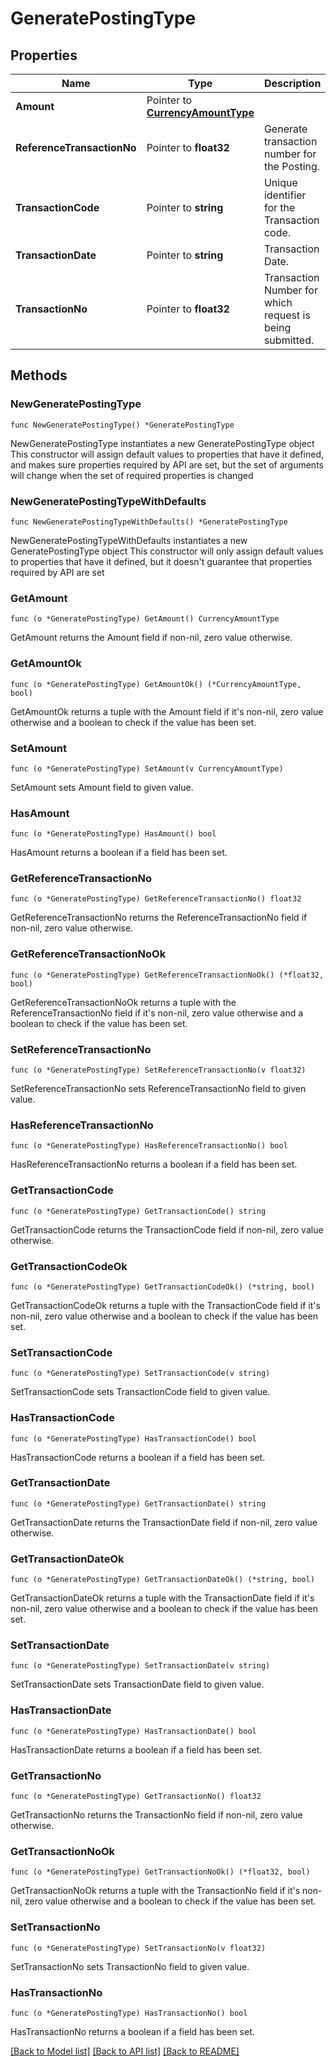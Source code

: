 # GeneratePostingType

## Properties

Name | Type | Description | Notes
------------ | ------------- | ------------- | -------------
**Amount** | Pointer to [**CurrencyAmountType**](CurrencyAmountType.md) |  | [optional] 
**ReferenceTransactionNo** | Pointer to **float32** | Generate transaction number for the Posting. | [optional] 
**TransactionCode** | Pointer to **string** | Unique identifier for the Transaction code. | [optional] 
**TransactionDate** | Pointer to **string** | Transaction Date. | [optional] 
**TransactionNo** | Pointer to **float32** | Transaction Number for which request is being submitted. | [optional] 

## Methods

### NewGeneratePostingType

`func NewGeneratePostingType() *GeneratePostingType`

NewGeneratePostingType instantiates a new GeneratePostingType object
This constructor will assign default values to properties that have it defined,
and makes sure properties required by API are set, but the set of arguments
will change when the set of required properties is changed

### NewGeneratePostingTypeWithDefaults

`func NewGeneratePostingTypeWithDefaults() *GeneratePostingType`

NewGeneratePostingTypeWithDefaults instantiates a new GeneratePostingType object
This constructor will only assign default values to properties that have it defined,
but it doesn't guarantee that properties required by API are set

### GetAmount

`func (o *GeneratePostingType) GetAmount() CurrencyAmountType`

GetAmount returns the Amount field if non-nil, zero value otherwise.

### GetAmountOk

`func (o *GeneratePostingType) GetAmountOk() (*CurrencyAmountType, bool)`

GetAmountOk returns a tuple with the Amount field if it's non-nil, zero value otherwise
and a boolean to check if the value has been set.

### SetAmount

`func (o *GeneratePostingType) SetAmount(v CurrencyAmountType)`

SetAmount sets Amount field to given value.

### HasAmount

`func (o *GeneratePostingType) HasAmount() bool`

HasAmount returns a boolean if a field has been set.

### GetReferenceTransactionNo

`func (o *GeneratePostingType) GetReferenceTransactionNo() float32`

GetReferenceTransactionNo returns the ReferenceTransactionNo field if non-nil, zero value otherwise.

### GetReferenceTransactionNoOk

`func (o *GeneratePostingType) GetReferenceTransactionNoOk() (*float32, bool)`

GetReferenceTransactionNoOk returns a tuple with the ReferenceTransactionNo field if it's non-nil, zero value otherwise
and a boolean to check if the value has been set.

### SetReferenceTransactionNo

`func (o *GeneratePostingType) SetReferenceTransactionNo(v float32)`

SetReferenceTransactionNo sets ReferenceTransactionNo field to given value.

### HasReferenceTransactionNo

`func (o *GeneratePostingType) HasReferenceTransactionNo() bool`

HasReferenceTransactionNo returns a boolean if a field has been set.

### GetTransactionCode

`func (o *GeneratePostingType) GetTransactionCode() string`

GetTransactionCode returns the TransactionCode field if non-nil, zero value otherwise.

### GetTransactionCodeOk

`func (o *GeneratePostingType) GetTransactionCodeOk() (*string, bool)`

GetTransactionCodeOk returns a tuple with the TransactionCode field if it's non-nil, zero value otherwise
and a boolean to check if the value has been set.

### SetTransactionCode

`func (o *GeneratePostingType) SetTransactionCode(v string)`

SetTransactionCode sets TransactionCode field to given value.

### HasTransactionCode

`func (o *GeneratePostingType) HasTransactionCode() bool`

HasTransactionCode returns a boolean if a field has been set.

### GetTransactionDate

`func (o *GeneratePostingType) GetTransactionDate() string`

GetTransactionDate returns the TransactionDate field if non-nil, zero value otherwise.

### GetTransactionDateOk

`func (o *GeneratePostingType) GetTransactionDateOk() (*string, bool)`

GetTransactionDateOk returns a tuple with the TransactionDate field if it's non-nil, zero value otherwise
and a boolean to check if the value has been set.

### SetTransactionDate

`func (o *GeneratePostingType) SetTransactionDate(v string)`

SetTransactionDate sets TransactionDate field to given value.

### HasTransactionDate

`func (o *GeneratePostingType) HasTransactionDate() bool`

HasTransactionDate returns a boolean if a field has been set.

### GetTransactionNo

`func (o *GeneratePostingType) GetTransactionNo() float32`

GetTransactionNo returns the TransactionNo field if non-nil, zero value otherwise.

### GetTransactionNoOk

`func (o *GeneratePostingType) GetTransactionNoOk() (*float32, bool)`

GetTransactionNoOk returns a tuple with the TransactionNo field if it's non-nil, zero value otherwise
and a boolean to check if the value has been set.

### SetTransactionNo

`func (o *GeneratePostingType) SetTransactionNo(v float32)`

SetTransactionNo sets TransactionNo field to given value.

### HasTransactionNo

`func (o *GeneratePostingType) HasTransactionNo() bool`

HasTransactionNo returns a boolean if a field has been set.


[[Back to Model list]](../README.md#documentation-for-models) [[Back to API list]](../README.md#documentation-for-api-endpoints) [[Back to README]](../README.md)


